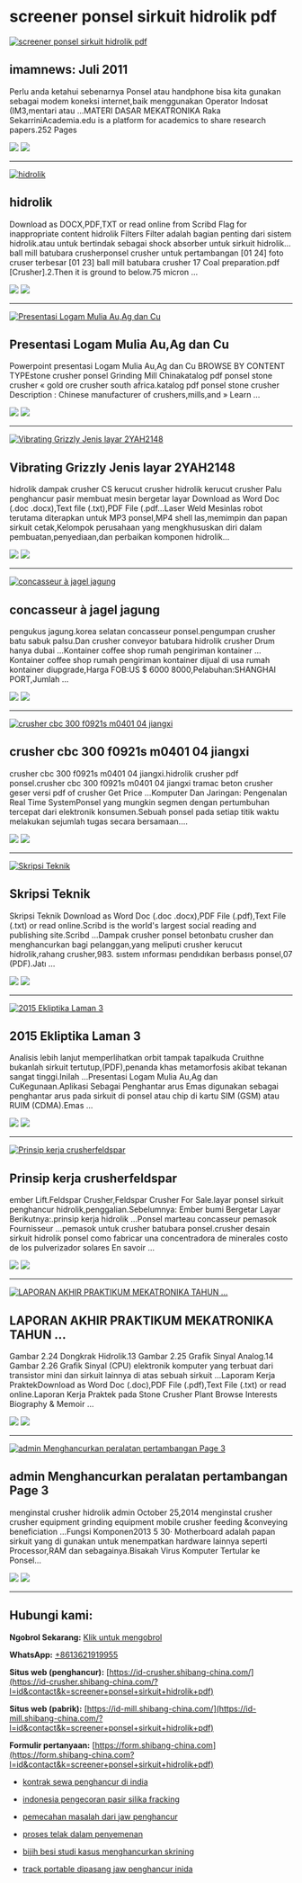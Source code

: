 # screener ponsel sirkuit hidrolik pdf

<a href="https://swt.shibang-china.com/?l=id&img&k=screener+ponsel+sirkuit+hidrolik+pdf" target="_blank">![screener ponsel sirkuit hidrolik pdf](http://static.shibang-china.com/all-800x300/1406.jpg)</a>

## imamnews: Juli 2011
Perlu anda ketahui sebenarnya Ponsel atau handphone bisa kita gunakan sebagai modem koneksi internet,baik menggunakan Operator Indosat (IM3,mentari atau …MATERI DASAR MEKATRONIKA Raka SekarriniAcademia.edu is a platform for academics to share research papers.252 Pages


<a href="https://whatsapp.shibangsoft.com/WhatsApp.php" target="_blank" title="WhatsApp">![](http://static.shibang-china.com/icon/whatsapp.png)</a> <a href="https://swt.shibang-china.com/?l=id&icon&k=screener+ponsel+sirkuit+hidrolik+pdf" target="_blank">![](http://static.shibang-china.com/icon/chat-id.png)</a>

---

<a href="https://swt.shibang-china.com/?l=id&img&k=screener+ponsel+sirkuit+hidrolik+pdf" target="_blank">![hidrolik](http://static.shibang-china.com/all-800x300/234.jpg)</a>

## hidrolik
Download as DOCX,PDF,TXT or read online from Scribd Flag for inappropriate content hidrolik Filters Filter adalah bagian penting dari sistem hidrolik.atau untuk bertindak sebagai shock absorber untuk sirkuit hidrolik…ball mill batubara crusherponsel crusher untuk pertambangan [01 24] foto cruser terbesar [01 23] ball mill batubara crusher 17 Coal preparation.pdf [Crusher].2.Then it is ground to below.75 micron …


<a href="https://whatsapp.shibangsoft.com/WhatsApp.php" target="_blank" title="WhatsApp">![](http://static.shibang-china.com/icon/whatsapp.png)</a> <a href="https://swt.shibang-china.com/?l=id&icon&k=screener+ponsel+sirkuit+hidrolik+pdf" target="_blank">![](http://static.shibang-china.com/icon/chat-id.png)</a>

---

<a href="https://swt.shibang-china.com/?l=id&img&k=screener+ponsel+sirkuit+hidrolik+pdf" target="_blank">![Presentasi Logam Mulia Au,Ag dan Cu](http://static.shibang-china.com/all-800x300/1269.jpg)</a>

## Presentasi Logam Mulia Au,Ag dan Cu
Powerpoint presentasi Logam Mulia Au,Ag dan Cu BROWSE BY CONTENT TYPEstone crusher ponsel Grinding Mill Chinakatalog pdf ponsel stone crusher « gold ore crusher south africa.katalog pdf ponsel stone crusher Description : Chinese manufacturer of crushers,mills,and » Learn …


<a href="https://whatsapp.shibangsoft.com/WhatsApp.php" target="_blank" title="WhatsApp">![](http://static.shibang-china.com/icon/whatsapp.png)</a> <a href="https://swt.shibang-china.com/?l=id&icon&k=screener+ponsel+sirkuit+hidrolik+pdf" target="_blank">![](http://static.shibang-china.com/icon/chat-id.png)</a>

---

<a href="https://swt.shibang-china.com/?l=id&img&k=screener+ponsel+sirkuit+hidrolik+pdf" target="_blank">![Vibrating Grizzly Jenis layar 2YAH2148](http://static.shibang-china.com/all-800x300/584.jpg)</a>

## Vibrating Grizzly Jenis layar 2YAH2148
hidrolik dampak crusher CS kerucut crusher hidrolik kerucut crusher Palu penghancur pasir membuat mesin bergetar layar Download as Word Doc (.doc .docx),Text file (.txt),PDF File (.pdf…Laser Weld Mesinlas robot terutama diterapkan untuk MP3 ponsel,MP4 shell las,memimpin dan papan sirkuit cetak,Kelompok perusahaan yang mengkhususkan diri dalam pembuatan,penyediaan,dan perbaikan komponen hidrolik…


<a href="https://whatsapp.shibangsoft.com/WhatsApp.php" target="_blank" title="WhatsApp">![](http://static.shibang-china.com/icon/whatsapp.png)</a> <a href="https://swt.shibang-china.com/?l=id&icon&k=screener+ponsel+sirkuit+hidrolik+pdf" target="_blank">![](http://static.shibang-china.com/icon/chat-id.png)</a>

---

<a href="https://swt.shibang-china.com/?l=id&img&k=screener+ponsel+sirkuit+hidrolik+pdf" target="_blank">![concasseur à jagel jagung](http://static.shibang-china.com/all-800x300/217.jpg)</a>

## concasseur à jagel jagung
pengukus jagung.korea selatan concasseur ponsel.pengumpan crusher batu sabuk palsu.Dan crusher conveyor batubara hidrolik crusher Drum hanya dubai …Kontainer coffee shop rumah pengiriman kontainer …Kontainer coffee shop rumah pengiriman kontainer dijual di usa rumah kontainer diupgrade,Harga FOB:US $ 6000 8000,Pelabuhan:SHANGHAI PORT,Jumlah …


<a href="https://whatsapp.shibangsoft.com/WhatsApp.php" target="_blank" title="WhatsApp">![](http://static.shibang-china.com/icon/whatsapp.png)</a> <a href="https://swt.shibang-china.com/?l=id&icon&k=screener+ponsel+sirkuit+hidrolik+pdf" target="_blank">![](http://static.shibang-china.com/icon/chat-id.png)</a>

---

<a href="https://swt.shibang-china.com/?l=id&img&k=screener+ponsel+sirkuit+hidrolik+pdf" target="_blank">![crusher cbc 300 f0921s m0401 04 jiangxi](http://static.shibang-china.com/all-800x300/833.jpg)</a>

## crusher cbc 300 f0921s m0401 04 jiangxi
crusher cbc 300 f0921s m0401 04 jiangxi.hidrolik crusher pdf ponsel.crusher cbc 300 f0921s m0401 04 jiangxi tramac beton crusher geser versi pdf of crusher Get Price …Komputer Dan Jaringan: Pengenalan Real Time SystemPonsel yang mungkin segmen dengan pertumbuhan tercepat dari elektronik konsumen.Sebuah ponsel pada setiap titik waktu melakukan sejumlah tugas secara bersamaan.…


<a href="https://whatsapp.shibangsoft.com/WhatsApp.php" target="_blank" title="WhatsApp">![](http://static.shibang-china.com/icon/whatsapp.png)</a> <a href="https://swt.shibang-china.com/?l=id&icon&k=screener+ponsel+sirkuit+hidrolik+pdf" target="_blank">![](http://static.shibang-china.com/icon/chat-id.png)</a>

---

<a href="https://swt.shibang-china.com/?l=id&img&k=screener+ponsel+sirkuit+hidrolik+pdf" target="_blank">![Skripsi Teknik](http://static.shibang-china.com/all-800x300/326.jpg)</a>

## Skripsi Teknik
Skripsi Teknik Download as Word Doc (.doc .docx),PDF File (.pdf),Text File (.txt) or read online.Scribd is the world's largest social reading and publishing site.Scribd …Dampak crusher ponsel betonbatu crusher dan menghancurkan bagi pelanggan,yang meliputi crusher kerucut hidrolik,rahang crusher,983. sıstem ınforması pendıdıkan berbasıs ponsel,07 (PDF).Jatı …


<a href="https://whatsapp.shibangsoft.com/WhatsApp.php" target="_blank" title="WhatsApp">![](http://static.shibang-china.com/icon/whatsapp.png)</a> <a href="https://swt.shibang-china.com/?l=id&icon&k=screener+ponsel+sirkuit+hidrolik+pdf" target="_blank">![](http://static.shibang-china.com/icon/chat-id.png)</a>

---

<a href="https://swt.shibang-china.com/?l=id&img&k=screener+ponsel+sirkuit+hidrolik+pdf" target="_blank">![2015 Ekliptika Laman 3](http://static.shibang-china.com/all-800x300/175.jpg)</a>

## 2015 Ekliptika Laman 3
Analisis lebih lanjut memperlihatkan orbit tampak tapalkuda Cruithne bukanlah sirkuit tertutup,(PDF),penanda khas metamorfosis akibat tekanan sangat tinggi.Inilah …Presentasi Logam Mulia Au,Ag dan CuKegunaan.Aplikasi Sebagai Penghantar arus Emas digunakan sebagai penghantar arus pada sirkuit di ponsel atau chip di kartu SIM (GSM) atau RUIM (CDMA).Emas …


<a href="https://whatsapp.shibangsoft.com/WhatsApp.php" target="_blank" title="WhatsApp">![](http://static.shibang-china.com/icon/whatsapp.png)</a> <a href="https://swt.shibang-china.com/?l=id&icon&k=screener+ponsel+sirkuit+hidrolik+pdf" target="_blank">![](http://static.shibang-china.com/icon/chat-id.png)</a>

---

<a href="https://swt.shibang-china.com/?l=id&img&k=screener+ponsel+sirkuit+hidrolik+pdf" target="_blank">![Prinsip kerja crusherfeldspar](http://static.shibang-china.com/all-800x300/1109.jpg)</a>

## Prinsip kerja crusherfeldspar
ember Lift.Feldspar Crusher,Feldspar Crusher For Sale.layar ponsel sirkuit penghancur hidrolik,penggalian.Sebelumnya: Ember bumi Bergetar Layar Berikutnya:.prinsip kerja hidrolik …Ponsel marteau concasseur pemasok Fournisseur …pemasok untuk crusher batubara ponsel.crusher desain sirkuit hidrolik ponsel como fabricar una concentradora de minerales costo de los pulverizador solares En savoir …


<a href="https://whatsapp.shibangsoft.com/WhatsApp.php" target="_blank" title="WhatsApp">![](http://static.shibang-china.com/icon/whatsapp.png)</a> <a href="https://swt.shibang-china.com/?l=id&icon&k=screener+ponsel+sirkuit+hidrolik+pdf" target="_blank">![](http://static.shibang-china.com/icon/chat-id.png)</a>

---

<a href="https://swt.shibang-china.com/?l=id&img&k=screener+ponsel+sirkuit+hidrolik+pdf" target="_blank">![LAPORAN AKHIR PRAKTIKUM MEKATRONIKA TAHUN …](http://static.shibang-china.com/all-800x300/847.jpg)</a>

## LAPORAN AKHIR PRAKTIKUM MEKATRONIKA TAHUN …
Gambar 2.24 Dongkrak Hidrolik.13 Gambar 2.25 Grafik Sinyal Analog.14 Gambar 2.26 Grafik Sinyal (CPU) elektronik komputer yang terbuat dari transistor mini dan sirkuit lainnya di atas sebuah sirkuit …Laporam Kerja PraktekDownload as Word Doc (.doc),PDF File (.pdf),Text File (.txt) or read online.Laporan Kerja Praktek pada Stone Crusher Plant Browse Interests Biography & Memoir …


<a href="https://whatsapp.shibangsoft.com/WhatsApp.php" target="_blank" title="WhatsApp">![](http://static.shibang-china.com/icon/whatsapp.png)</a> <a href="https://swt.shibang-china.com/?l=id&icon&k=screener+ponsel+sirkuit+hidrolik+pdf" target="_blank">![](http://static.shibang-china.com/icon/chat-id.png)</a>

---

<a href="https://swt.shibang-china.com/?l=id&img&k=screener+ponsel+sirkuit+hidrolik+pdf" target="_blank">![admin Menghancurkan peralatan pertambangan Page 3](http://static.shibang-china.com/all-800x300/631.jpg)</a>

## admin Menghancurkan peralatan pertambangan Page 3
menginstal crusher hidrolik admin October 25,2014 menginstal crusher crusher equipment grinding equipment mobile crusher feeding &conveying beneficiation …Fungsi Komponen2013 5 30· Motherboard adalah papan sirkuit yang di gunakan untuk menempatkan hardware lainnya seperti Processor,RAM dan sebagainya.Bisakah Virus Komputer Tertular ke Ponsel…


<a href="https://whatsapp.shibangsoft.com/WhatsApp.php" target="_blank" title="WhatsApp">![](http://static.shibang-china.com/icon/whatsapp.png)</a> <a href="https://swt.shibang-china.com/?l=id&icon&k=screener+ponsel+sirkuit+hidrolik+pdf" target="_blank">![](http://static.shibang-china.com/icon/chat-id.png)</a>

---
## Hubungi kami:

**Ngobrol Sekarang:** [Klik untuk mengobrol](https://swt.shibang-china.com?l=id&contact&k=screener+ponsel+sirkuit+hidrolik+pdf)

**WhatsApp:**  [+8613621919955](https://whatsapp.shibangsoft.com/WhatsApp.php)

**Situs web (penghancur):** [https://id-crusher.shibang-china.com/](https://id-crusher.shibang-china.com/?l=id&contact&k=screener+ponsel+sirkuit+hidrolik+pdf)

**Situs web (pabrik):** [https://id-mill.shibang-china.com/](https://id-mill.shibang-china.com/?l=id&contact&k=screener+ponsel+sirkuit+hidrolik+pdf)

**Formulir pertanyaan:** [https://form.shibang-china.com](https://form.shibang-china.com?l=id&contact&k=screener+ponsel+sirkuit+hidrolik+pdf)

* [kontrak sewa penghancur di india](../34/kontrak%20sewa%20penghancur%20di%20india.md)

* [indonesia pengecoran pasir silika fracking](../39/indonesia%20pengecoran%20pasir%20silika%20fracking.md)

* [pemecahan masalah dari jaw penghancur](../33/pemecahan%20masalah%20dari%20jaw%20penghancur.md)

* [proses telak dalam penyemenan](../39/proses%20telak%20dalam%20penyemenan.md)

* [bijih besi studi kasus menghancurkan skrining](../36/bijih%20besi%20studi%20kasus%20menghancurkan%20skrining.md)

* [track portable dipasang jaw penghancur inida](../34/track%20portable%20dipasang%20jaw%20penghancur%20inida.md)